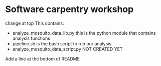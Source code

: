 Software carpentry workshop
===========================

change at top
This contains:

* analyze_mosquito_data_lib.py this is the python module that contains analysis functions
* pipeline.sh is the bash script to run our analysis
* analyze_mosquito_data_script.py NOT CREATED YET

Add a line at the bottom of README
